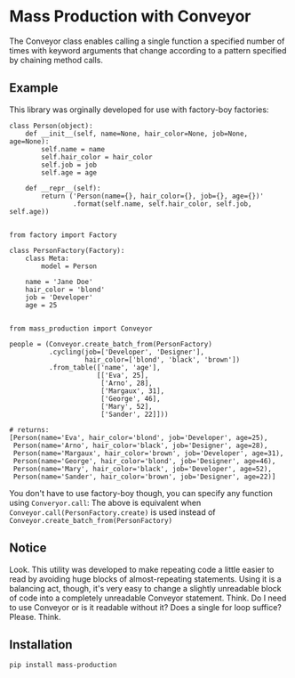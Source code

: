 # Mass Production with Conveyor

The Conveyor class enables calling a single function a specified number of
times with keyword arguments that change according to a pattern specified by
chaining method calls.


## Example

This library was orginally developed for use with factory-boy factories:

    class Person(object):
        def __init__(self, name=None, hair_color=None, job=None, age=None):
            self.name = name
            self.hair_color = hair_color
            self.job = job
            self.age = age

        def __repr__(self):
            return ('Person(name={}, hair_color={}, job={}, age={})'
                    .format(self.name, self.hair_color, self.job, self.age))


    from factory import Factory

    class PersonFactory(Factory):
        class Meta:
            model = Person

        name = 'Jane Doe'
        hair_color = 'blond'
        job = 'Developer'
        age = 25


    from mass_production import Conveyor

    people = (Conveyor.create_batch_from(PersonFactory)
              .cycling(job=['Developer', 'Designer'],
                       hair_color=['blond', 'black', 'brown'])
              .from_table(['name', 'age'],
                          [['Eva', 25],
                           ['Arno', 28],
                           ['Margaux', 31],
                           ['George', 46],
                           ['Mary', 52],
                           ['Sander', 22]]))

    # returns:
    [Person(name='Eva', hair_color='blond', job='Developer', age=25),
     Person(name='Arno', hair_color='black', job='Designer', age=28),
     Person(name='Margaux', hair_color='brown', job='Developer', age=31),
     Person(name='George', hair_color='blond', job='Designer', age=46),
     Person(name='Mary', hair_color='black', job='Developer', age=52),
     Person(name='Sander', hair_color='brown', job='Designer', age=22)]


You don't have to use factory-boy though, you can specify any function using
`Converyor.call`: The above is equivalent when `Conveyor.call(PersonFactory.create)` is used
instead of `Conveyor.create_batch_from(PersonFactory)`


## Notice

Look. This utility was developed to make repeating code a little easier
to read by avoiding huge blocks of almost-repeating statements.
Using it is a balancing act, though, it's very easy to change a
slightly unreadable block of code into a completely unreadable Conveyor
statement. Think. Do I need to use Conveyor or is it readable without it?
Does a single for loop suffice? Please. Think.


## Installation

    pip install mass-production
